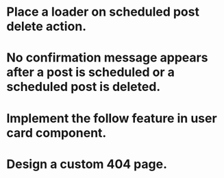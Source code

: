 # Place a loader on scheduled post delete action.
# No confirmation message appears after a post is scheduled or a scheduled post is deleted.
# Implement the follow feature in user card component.
# Design a custom 404 page.